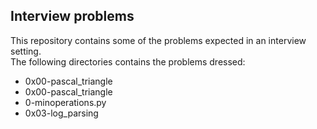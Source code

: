 ## Interview problems    
This repository contains some of the problems expected in an interview setting.   
The following directories contains the problems dressed: 
* 0x00-pascal_triangle
* 0x00-pascal_triangle
* 0-minoperations.py
* 0x03-log_parsing
